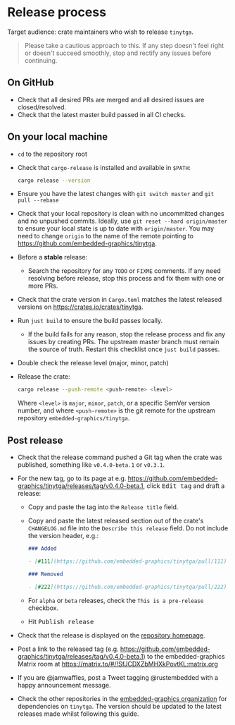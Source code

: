 # Release process

Target audience: crate maintainers who wish to release `tinytga`.

> Please take a cautious approach to this. If any step doesn't feel right or doesn't succeed smoothly, stop and rectify any issues before continuing.

## On GitHub

- Check that all desired PRs are merged and all desired issues are closed/resolved.
- Check that the latest master build passed in all CI checks.

## On your local machine

- `cd` to the repository root
- Check that `cargo-release` is installed and available in `$PATH`:

  ```bash
  cargo release --version
  ```

- Ensure you have the latest changes with `git switch master` and `git pull --rebase`
- Check that your local repository is clean with no uncommitted changes and no unpushed commits. Ideally, use `git reset --hard origin/master` to ensure your local state is up to date with `origin/master`. You may need to change `origin` to the name of the remote pointing to <https://github.com/embedded-graphics/tinytga>.
- Before a **stable** release:
  - Search the repository for any `TODO` or `FIXME` comments. If any need resolving before release, stop this process and fix them with one or more PRs.
- Check that the crate version in `Cargo.toml` matches the latest released versions on <https://crates.io/crates/tinytga>.
- Run `just build` to ensure the build passes locally.
  - If the build fails for any reason, stop the release process and fix any issues by creating PRs. The upstream master branch must remain the source of truth. Restart this checklist once `just build` passes.
- Double check the release level (major, minor, patch)
- Release the crate:

  ```bash
  cargo release --push-remote <push-remote> <level>
  ```

  Where `<level>` is `major`, `minor`, `patch`, or a specific SemVer version number, and where `<push-remote>` is the git remote for the upstream repository `embedded-graphics/tinytga`.

## Post release

- Check that the release command pushed a Git tag when the crate was published, something like `v0.4.0-beta.1` or `v0.3.1`.
- For the new tag, go to its page at e.g. <https://github.com/embedded-graphics/tinytga/releases/tag/v0.4.0-beta.1>, click <kbd>Edit tag</kbd> and draft a release:

  - Copy and paste the tag into the `Release title` field.
  - Copy and paste the latest released section out of the crate's `CHANGELOG.md` file into the `Describe this release` field. Do not include the version header, e.g.:

    ```markdown
    ### Added

    - [#111](https://github.com/embedded-graphics/tinytga/pull/111) Added something

    ### Removed

    - [#222](https://github.com/embedded-graphics/tinytga/pull/222) Removed a thing
    ```

  - For `alpha` or `beta` releases, check the `This is a pre-release` checkbox.
  - Hit <kbd>Publish release</kbd>

- Check that the release is displayed on the [repository homepage](https://github.com/embedded-graphics/tinytga).
- Post a link to the released tag (e.g. <https://github.com/embedded-graphics/tinytga/releases/tag/v0.4.0-beta.1>) to the embedded-graphics Matrix room at <https://matrix.to/#/!SfJCDXZbMHXkPovtKL:matrix.org>
- If you are @jamwaffles, post a Tweet tagging @rustembedded with a happy announcement message.

- Check the other repositories in the [embedded-graphics organization](https://github.com/embedded-graphics) for dependencies on `tinytga`. The version should be updated to the latest releases made whilst following this guide.
